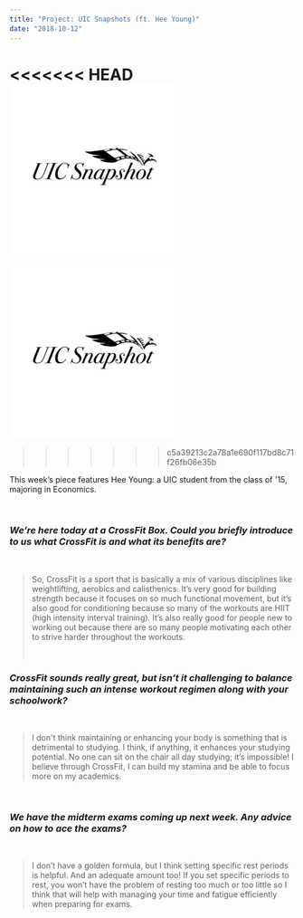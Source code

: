 ```yaml
---
title: "Project: UIC Snapshots (ft. Hee Young)"
date: "2018-10-12"
---
```


<<<<<<< HEAD
![](./images/SCRIBE-LOGO-300x300.png)
=======
![](images/SCRIBE-LOGO-300x300.png)
>>>>>>> c5a39213c2a78a1e690f117bd8c71f26fb06e35b

This week’s piece features Hee Young: a UIC student from the class of '15, majoring in Economics.

 

### _We’re here today at a CrossFit Box. Could you briefly introduce to us what CrossFit is and what its benefits are?_

 

> So, CrossFit is a sport that is basically a mix of various disciplines like weightlifting, aerobics and calisthenics. It’s very good for building strength because it focuses on so much functional movement, but it’s also good for conditioning because so many of the workouts are HIIT (high intensity interval training). It’s also really good for people new to working out because there are so many people motivating each other to strive harder throughout the workouts.
> 
>  

### _CrossFit sounds really great, but isn’t it challenging to balance maintaining such an intense workout regimen along with your schoolwork?_

 

> I don't think maintaining or enhancing your body is something that is detrimental to studying. I think, if anything, it enhances your studying potential. No one can sit on the chair all day studying; it’s impossible! I believe through CrossFit, I can build my stamina and be able to focus more on my academics.

 

### _We have the midterm exams coming up next week. Any advice on how to ace the exams?_

 

> I don’t have a golden formula, but I think setting specific rest periods is helpful. And an adequate amount too! If you set specific periods to rest, you won’t have the problem of resting too much or too little so I think that will help with managing your time and fatigue efficiently when preparing for exams.
